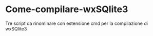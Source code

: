 # Come-compilare-wxSQlite3
Tre script da rinominare con estensione cmd per la compilazione di wxSQlite3
